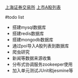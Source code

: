 [上海证券交易所](http://www.sse.com.cn/)
[上市A股列表](http://www.sse.com.cn/assortment/stock/list/share/)

#todo list
- 搭建mysql数据库
- 搭建redis数据库
- 搭建mongodb数据库
- 通过poi导入A股列表到数据库
- 爬虫研究
- 新闻等数据来源收集
- 分布式协调服务zookeeper使用
- 加入单元测试JUnit和jesmine等